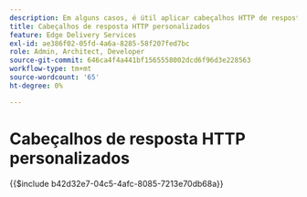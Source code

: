 ```yaml
---
description: Em alguns casos, é útil aplicar cabeçalhos HTTP de resposta personalizados a recursos, por exemplo, para permitir o CORS. Se quiser especificar cabeçalhos, crie uma Pasta de trabalho do Excel ou uma Pasta de trabalho do Google Sheets na pasta `/.helix` do seu site no Sharepoint ou no Google Drive chamada `headers.xlsx` no SharePoint ou `headers` no Google Drive.
title: Cabeçalhos de resposta HTTP personalizados
feature: Edge Delivery Services
exl-id: ae386f02-05fd-4a6a-8285-58f207fed7bc
role: Admin, Architect, Developer
source-git-commit: 646ca4f4a441bf1565558002dcd6f96d3e228563
workflow-type: tm+mt
source-wordcount: '65'
ht-degree: 0%

---
```


# Cabeçalhos de resposta HTTP personalizados

{{$include b42d32e7-04c5-4afc-8085-7213e70db68a}}
